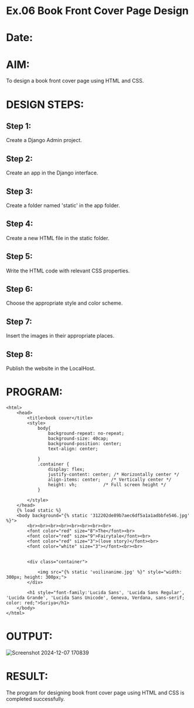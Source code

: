 # Ex.06 Book Front Cover Page Design
# Date:
# AIM:
To design a book front cover page using HTML and CSS.

# DESIGN STEPS:
## Step 1:
Create a Django Admin project.

## Step 2:
Create an app in the Django interface.

## Step 3:
Create a folder named 'static' in the app folder.

## Step 4:
Create a new HTML file in the static folder.

## Step 5:
Write the HTML code with relevant CSS properties.

## Step 6:
Choose the appropriate style and color scheme.

## Step 7:
Insert the images in their appropriate places.

## Step 8:
Publish the website in the LocalHost.

# PROGRAM:

```
<html>
    <head>
        <title>book cover</title>
        <style>
            body{
                background-repeat: no-repeat;
                background-size: 40cap;
                background-position: center;
                text-align: center;
                
            }
            .container {
                display: flex;
                justify-content: center; /* Horizontally center */
                align-items: center;    /* Vertically center */
                height: vh;          /* Full screen height */
            }
            
        </style>
    </head>
    {% load static %}
    <body background="{% static '312202de89b7aec6df5a1a1adbbfe546.jpg' %}">
        <br><br><br><br><br><br><br><br>
        <font color="red" size="8">The</font><br>
        <font color="red" size="9">Fairytale</font><br>
        <font color="red" size="3">(love story)</font><br>
        <font color="white" size="3"></font><br><br>
        
        
        <div class="container">
            
            <img src="{% static 'voilinanime.jpg' %}" style="width: 300px; height: 300px;">
        </div>
     
        <h1 style="font-family:'Lucida Sans', 'Lucida Sans Regular', 'Lucida Grande', 'Lucida Sans Unicode', Geneva, Verdana, sans-serif; color: red;">Suriya</h1>
    </body>
</html>
```
# OUTPUT:

![Screenshot 2024-12-07 170839](https://github.com/user-attachments/assets/710bb85b-4075-44ba-b93e-f6b2267c4ab5)



# RESULT:
The program for designing book front cover page using HTML and CSS is completed successfully.
